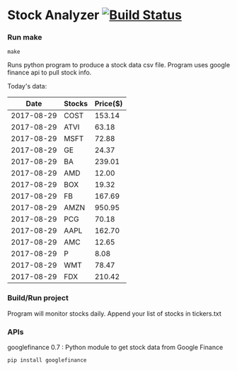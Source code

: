 # Stock Analyzer [![Build Status](https://travis-ci.org/ogoyal/StockAnalyzer.svg?branch=master)](https://travis-ci.org/ogoyal/StockAnalyzer)

### Run make
```
make
```

Runs python program to produce a stock data csv file. Program uses google finance api to pull stock info.

Today's data:

| Date| Stocks| Price($) | 
| --- | --- | ---  | 
| 2017-08-29| COST| 153.14 | 
| 2017-08-29| ATVI| 63.18 | 
| 2017-08-29| MSFT| 72.88 | 
| 2017-08-29| GE| 24.37 | 
| 2017-08-29| BA| 239.01 | 
| 2017-08-29| AMD| 12.00 | 
| 2017-08-29| BOX| 19.32 | 
| 2017-08-29| FB| 167.69 | 
| 2017-08-29| AMZN| 950.95 | 
| 2017-08-29| PCG| 70.18 | 
| 2017-08-29| AAPL| 162.70 | 
| 2017-08-29| AMC| 12.65 | 
| 2017-08-29| P| 8.08 | 
| 2017-08-29| WMT| 78.47 | 
| 2017-08-29| FDX| 210.42 | 

### Build/Run project

Program will monitor stocks daily. Append your list of stocks in tickers.txt

### APIs
googlefinance 0.7 : Python module to get stock data from Google Finance

```
pip install googlefinance
```

